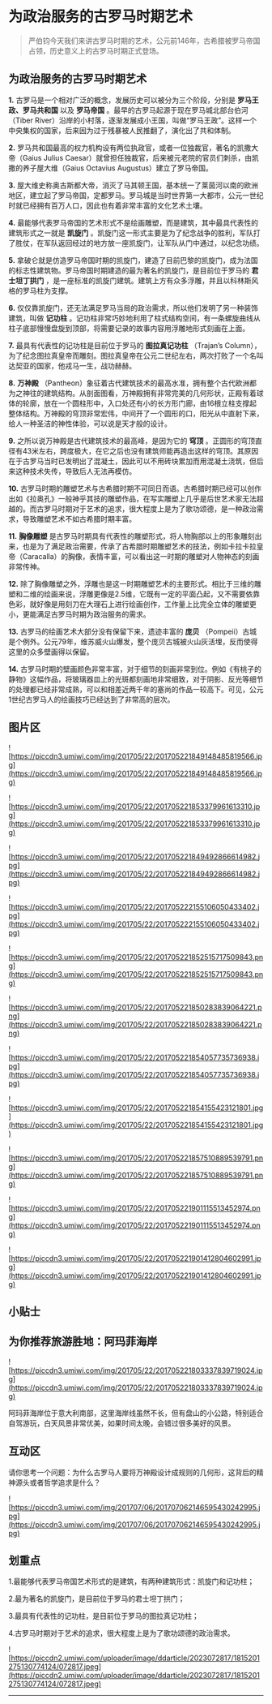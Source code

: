 # 为政治服务的古罗马时期艺术

> 严伯钧今天我们来讲古罗马时期的艺术，公元前146年，古希腊被罗马帝国占领，历史意义上的古罗马时期正式登场。

## 为政治服务的古罗马时期艺术

 **1.** 古罗马是一个相对广泛的概念，发展历史可以被分为三个阶段，分别是 **罗马王政、罗马共和国** 以及 **罗马帝国** 。最早的古罗马起源于现在罗马城北部台伯河（Tiber River）沿岸的小村落，逐渐发展成小王国，叫做“罗马王政”。这样一个中央集权的国家，后来因为过于残暴被人民推翻了，演化出了共和体制。

 **2.** 罗马共和国最高的权力机构设有两位执政官，或者一位独裁官，著名的凯撒大帝（Gaius Julius Caesar）就曾担任独裁官，后来被元老院的官员们刺杀，由凯撒的养子屋大维（Gaius Octavius Augustus）建立了罗马帝国。

 **3.** 屋大维史称奥古斯都大帝，消灭了马其顿王国，基本统一了莱茵河以南的欧洲地区，建立起了罗马帝国，定都罗马。罗马城是当时世界第一大都市，公元一世纪时就已经拥有百万人口，因此也有着非常丰富的文化艺术土壤。

 **4.** 最能够代表罗马帝国的艺术形式不是绘画雕塑，而是建筑，其中最具代表性的建筑形式之一就是 **凯旋门** 。凯旋门这一形式主要是为了纪念战争的胜利，军队打了胜仗，在军队返回经过的地方放一座凯旋门，让军队从门中通过，以纪念功绩。

 **5.** 拿破仑就是仿造罗马帝国时期的凯旋门，建造了目前巴黎的凯旋门，成为法国的标志性建筑物。罗马帝国时期建造的最为著名的凯旋门，是目前位于罗马的 **君士坦丁拱门** ，是一座标准的凯旋门建筑。建筑上方有众多浮雕，并且以科林斯风格的罗马柱为支撑。

 **6.** 仅仅靠凯旋门，还无法满足罗马当局的政治需求，所以他们发明了另一种装饰建筑，叫做 **记功柱** 。记功柱非常巧妙地利用了柱式结构空间，有一条螺旋曲线从柱子底部慢慢盘旋到顶部，将需要记录的故事内容用浮雕地形式刻画在上面。

 **7.** 最具有代表性的记功柱是目前位于罗马的 **图拉真记功柱** （Trajan’s Column），为了纪念图拉真皇帝而雕刻。图拉真皇帝在公元二世纪左右，两次打败了一个名叫达契亚的国家，他戎马一生，战功赫赫。

 **8.**  **万神殿** （Pantheon）象征着古代建筑技术的最高水准，拥有整个古代欧洲都为之神往的建筑结构。从剖面图看，万神殿拥有非常完美的几何形状，正殿有着球体的轮廓，放在一个圆柱形中，入口处还有小的长方形门廊，由16根立柱支撑起整体结构。万神殿的穹顶非常宏伟，中间开了一个圆形的口，阳光从中直射下来，给人一种圣洁的神性体验，可以说是天才般的设计。

 **9.** 之所以说万神殿是古代建筑技术的最高峰，是因为它的 **穹顶** 。正圆形的穹顶直径有43米左右，跨度极大，在它之后也没有建筑师能再造出这样的穹顶。其原因在于古罗马当时已发明出了混凝土，因此可以不用砖块累加而用混凝土浇筑，但后来这种技术失传，导致后人无法再模仿。

 **10.** 古罗马时期的雕塑艺术与古希腊时期不可同日而语。古希腊时期已经可以创作出如《拉奥孔》一般神乎其技的雕塑作品，在写实雕塑上几乎是后世艺术家无法超越的。而古罗马时期对于艺术的追求，很大程度上是为了歌功颂德，是一种政治需求，导致雕塑艺术不如古希腊时期丰富。

 **11.**  **胸像雕塑** 是古罗马时期具有代表性的雕塑形式，将人物胸部以上的形象雕刻出来，也是为了满足政治需要，传承了古希腊时期雕塑艺术的技法，例如卡拉卡拉皇帝（Caracalla）的胸像，表情丰富，可以看出这一时期的雕塑对人物神态的刻画非常传神。

 **12.** 除了胸像雕塑之外，浮雕也是这一时期雕塑艺术的主要形式。相比于三维的雕塑和二维的绘画来说，浮雕更像是2.5维，它既有一定的平面凸起，又不需要依靠色彩，就好像是用刻刀在大理石上进行绘画创作，工作量上比完全立体的雕塑更小，更能满足古罗马时期为政治服务的需求。

 **13.** 古罗马的绘画艺术大部分没有保留下来，遗迹丰富的 **庞贝** （Pompeii）古城是个例外。公元79年，维苏威火山爆发，整个庞贝古城被火山灰活埋，反而使得这里的众多壁画得以保留。

 **14.** 古罗马时期的壁画颜色非常丰富，对于细节的刻画非常到位。例如《有桃子的静物》这幅作品，将玻璃器皿上的光斑都刻画地非常细致，对于阴影、反光等细节的处理都已经非常成熟，可以和相差近两千年的塞尚的作品一较高下。可见，公元1世纪古罗马人的绘画技巧已经达到了非常高的层次。

## 图片区

![https://piccdn3.umiwi.com/img/201705/22/201705221849148485819566.jpg](https://piccdn3.umiwi.com/img/201705/22/201705221849148485819566.jpg)

![https://piccdn3.umiwi.com/img/201705/22/201705221853379961613310.jpg](https://piccdn3.umiwi.com/img/201705/22/201705221853379961613310.jpg)

![https://piccdn3.umiwi.com/img/201705/22/201705221849492866614982.jpg](https://piccdn3.umiwi.com/img/201705/22/201705221849492866614982.jpg)

![https://piccdn3.umiwi.com/img/201705/22/201705222155106050433402.jpg](https://piccdn3.umiwi.com/img/201705/22/201705222155106050433402.jpg)

![https://piccdn3.umiwi.com/img/201705/22/201705221852515717509843.png](https://piccdn3.umiwi.com/img/201705/22/201705221852515717509843.png)

![https://piccdn3.umiwi.com/img/201705/22/201705221850283839064221.png](https://piccdn3.umiwi.com/img/201705/22/201705221850283839064221.png)

![https://piccdn3.umiwi.com/img/201705/22/201705221854057735736938.jpg](https://piccdn3.umiwi.com/img/201705/22/201705221854057735736938.jpg)

![https://piccdn3.umiwi.com/img/201705/22/201705221854155423121801.jpg](https://piccdn3.umiwi.com/img/201705/22/201705221854155423121801.jpg)

![https://piccdn3.umiwi.com/img/201705/22/201705221857510889539791.png](https://piccdn3.umiwi.com/img/201705/22/201705221857510889539791.png)

![https://piccdn3.umiwi.com/img/201705/22/201705221901115513452974.png](https://piccdn3.umiwi.com/img/201705/22/201705221901115513452974.png)

![https://piccdn3.umiwi.com/img/201705/22/201705221901412804602991.jpg](https://piccdn3.umiwi.com/img/201705/22/201705221901412804602991.jpg)

## 小贴士

## 为你推荐旅游胜地：阿玛菲海岸

![https://piccdn3.umiwi.com/img/201705/22/201705221803337839719024.jpg](https://piccdn3.umiwi.com/img/201705/22/201705221803337839719024.jpg)

阿玛菲海岸位于意大利南部，这里海岸线虽然不长，但有盘山的小公路，特别适合自驾游玩，白天风景非常优美，如果时间太晚，会错过很多美好的风景。

## 互动区

请你思考一个问题：为什么古罗马人要将万神殿设计成规则的几何形，这背后的精神源头或者哲学追求是什么？

![https://piccdn3.umiwi.com/img/201707/06/201707062146595430242995.jpg](https://piccdn3.umiwi.com/img/201707/06/201707062146595430242995.jpg)

## 划重点

1.最能够代表罗马帝国艺术形式的是建筑，有两种建筑形式：凯旋门和记功柱；

2.最为著名的凯旋门，是目前位于罗马的君士坦丁拱门；

3.最具有代表性的记功柱，是目前位于罗马的图拉真记功柱；

4.古罗马时期对于艺术的追求，很大程度上是为了歌功颂德的政治需求。

![https://piccdn2.umiwi.com/uploader/image/ddarticle/2023072817/1815201275130774124/072817.jpeg](https://piccdn2.umiwi.com/uploader/image/ddarticle/2023072817/1815201275130774124/072817.jpeg)

---
